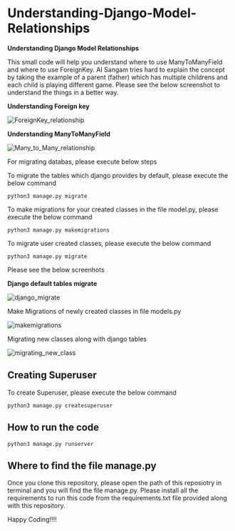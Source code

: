 # Understanding-Django-Model-Relationships
<strong>Understanding Django Model Relationships</strong>  

This small code will help you understand where to use ManyToManyField and where to use ForeignKey. AI Sangam tries hard to explain the concept by taking the example of a parent (father) which has multiple childrens and each child is playing different game. Please see the below screenshot to understand the things in a better way.  

<strong>Understanding Foreign key</strong>   

![ForeignKey_relationship](https://user-images.githubusercontent.com/35392729/70925652-9c9a0200-2051-11ea-9e3a-4961a8658b9b.png)  


<strong>Understanding ManyToManyField</strong>  

![Many_to_Many_relationship](https://user-images.githubusercontent.com/35392729/70925753-c94e1980-2051-11ea-8705-aa79d6f71213.png)  

For migrating databas, please execute below steps  

To migrate the tables which django provides by default, please execute the below command     
```
python3 manage.py migrate  
```
To make migrations for your created classes in the file model.py, please execute the below command  
```
python3 manage.py makemigrations  
```

To migrate user created classes, please execute the below command    

```
python3 manage.py migrate  
```  

Please see the below screenhots  

<strong>Django default tables migrate</strong>
  
![django_migrate](https://user-images.githubusercontent.com/35392729/70926032-5db87c00-2052-11ea-8e7c-043e4b416a6c.png)  

Make Migrations of newly created classes in file models.py  

![makemigrations](https://user-images.githubusercontent.com/35392729/70926155-9c4e3680-2052-11ea-8271-6a2a7190ca1b.png)  

Migrating new classes along with django tables  

![migrating_new_class](https://user-images.githubusercontent.com/35392729/70926190-aff99d00-2052-11ea-868f-04ae19c780cf.png)

## Creating Superuser  

To create Superuser, please execute the below command  
```
python3 manage.py createsuperuser  
```

## How to run the code  

```
python3 manage.py runserver  
```   

## Where to find the file manage.py  

Once you clone this repository, please open the path of this reposiotry in terminal and you will find the file manage.py. Please install all the requirements to run this code from the requirements.txt file provided along with this repository.  

Happy Coding!!!!

